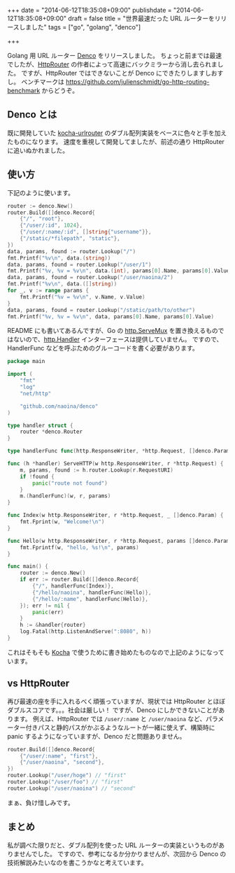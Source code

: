 +++
date = "2014-06-12T18:35:08+09:00"
publishdate = "2014-06-12T18:35:08+09:00"
draft = false
title = "世界最速だった URL ルーターをリリースしました"
tags = ["go", "golang", "denco"]

+++

Golang 用 URL ルーター [Denco](https://github.com/naoina/denco) をリリースしました。
ちょっと前までは最速でしたが、[HttpRouter](https://github.com/julienschmidt/httprouter) の作者によって高速にバックミラーから消し去られました。
ですが、HttpRouter ではできないことが Denco にできたりしますしおすし。
ベンチマークは https://github.com/julienschmidt/go-http-routing-benchmark からどうぞ。

## Denco とは

既に開発していた [kocha-urlrouter](https://github.com/naoina/kocha-urlrouter) のダブル配列実装をベースに色々と手を加えたものになります。
速度を重視して開発してましたが、前述の通り HttpRouter に追いぬかれました。

## 使い方

下記のように使います。

```go
router := denco.New()
router.Build([]denco.Record{
    {"/", "root"},
    {"/user/:id", 1024},
    {"/user/:name/:id", []string{"username"}},
    {"/static/*filepath", "static"},
})
data, params, found := router.Lookup("/")
fmt.Printf("%v\n", data.(string))
data, params, found = router.Lookup("/user/1")
fmt.Printf("%v, %v = %v\n", data.(int), params[0].Name, params[0].Value)
data, params, found = router.Lookup("/user/naoina/2")
fmt.Printf("%v\n", data.([]string))
for _, v := range params {
    fmt.Printf("%v = %v\n", v.Name, v.Value)
}
data, params, found = router.Lookup("/static/path/to/other")
fmt.Printf("%v, %v = %v\n", data, params[0].Name, params[0].Value)
```

README にも書いてあるんですが、Go の [http.ServeMux](http://golang.org/pkg/net/http/#ServeMux) を置き換えるものではないので、[http.Handler](http://golang.org/pkg/net/http/#Handler)  インターフェースは提供していません。
ですので、HandlerFunc などを呼ぶためのグルーコードを書く必要があります。

```go
package main

import (
    "fmt"
    "log"
    "net/http"

    "github.com/naoina/denco"
)

type handler struct {
    router *denco.Router
}

type handlerFunc func(http.ResponseWriter, *http.Request, []denco.Param)

func (h *handler) ServeHTTP(w http.ResponseWriter, r *http.Request) {
    m, params, found := h.router.Lookup(r.RequestURI)
    if !found {
        panic("route not found")
    }
    m.(handlerFunc)(w, r, params)
}

func Index(w http.ResponseWriter, r *http.Request, _ []denco.Param) {
    fmt.Fprint(w, "Welcome!\n")
}

func Hello(w http.ResponseWriter, r *http.Request, params []denco.Param) {
    fmt.Fprintf(w, "hello, %s!\n", params)
}

func main() {
    router := denco.New()
    if err := router.Build([]denco.Record{
        {"/", handlerFunc(Index)},
        {"/hello/naoina", handlerFunc(Hello)},
        {"/hello/:name", handlerFunc(Hello)},
    }); err != nil {
        panic(err)
    }
    h := &handler{router}
    log.Fatal(http.ListenAndServe(":8080", h))
}
```

これはそもそも [Kocha](https://github.com/naoina/kocha) で使うために書き始めたものなので上記のようになっています。

## vs HttpRouter

再び最速の座を手に入れるべく頑張っていますが、現状では HttpRouter とほぼダブルスコアです。。。社会は厳しい！
ですが、Denco にしかできないことがあります。
例えば、HttpRouter では `/user/:name` と `/user/naoina` など、パラメーター付きパスと静的パスがかぶるようなルートが一緒に使えず、構築時に panic するようになっていますが、Denco だと問題ありません。

```go
router.Build([]denco.Record{
    {"/user/:name", "first"},
    {"/user/naoina", "second"},
})
router.Lookup("/user/hoge") // "first"
router.Lookup("/user/foo") // "first"
router.Lookup("/user/naoina") // "second"
```

まぁ、負け惜しみです。

## まとめ

私が調べた限りだと、ダブル配列を使った URL ルーターの実装というものがありませんでした。
ですので、参考になるか分かりませんが、次回から Denco の技術解説みたいなのを書こうかなと考えています。
